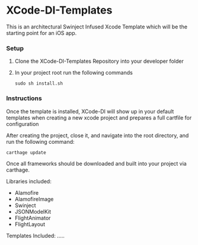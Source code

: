 # XCode-DI-Templates

This is an architectural Swinject Infused Xcode Template which will be the starting point for an iOS app.

### Setup

1. Clone the XCode-DI-Templates Repository into your developer folder
2. In your project root run the following commands

	```
	sudo sh install.sh
	```

### Instructions

Once the template is installed, XCode-DI will show up in your default templates when creating a new xcode project and prepares a full cartfile for configuration

After creating the project, close it, and navigate into the root directory, and run the following command:

```
carthage update
```

Once all frameworks should be downloaded and built into your project via carthage.

Libraries included:
* Alamofire
* AlamofireImage
* Swinject
* JSONModelKit
* FlightAnimator
* FlightLayout

Templates Included:
.....
